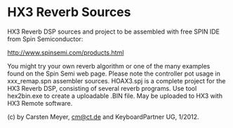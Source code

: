 HX3 Reverb Sources
==================

HX3 Reverb DSP sources and project to be assembled with free SPIN IDE from Spin Semiconductor:

http://www.spinsemi.com/products.html

You might try your own reverb algorithm or one of the many examples found on the Spin Semi web page. Please note the controller pot usage in xxx_remap.spn assembler sources. HOAX3.spj is a complete project for the HX3 Reverb DSP, consisting of several reverb programs. Use tool hex2bin.exe to create a uploadable .BIN file. May be uploaded to HX3 with HX3 Remote software.

(c) by Carsten Meyer, cm@ct.de and KeyboardPartner UG, 1/2012.
